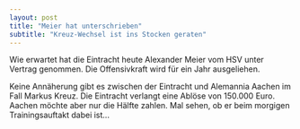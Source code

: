```yaml
---
layout: post
title: "Meier hat unterschrieben"
subtitle: "Kreuz-Wechsel ist ins Stocken geraten"
---
```


Wie erwartet hat die Eintracht heute Alexander Meier vom HSV unter Vertrag genommen. Die Offensivkraft wird für ein Jahr ausgeliehen.

Keine Annäherung gibt es zwischen der Eintracht und Alemannia Aachen im Fall Markus Kreuz. Die Eintracht verlangt eine Ablöse von 150.000 Euro. Aachen möchte aber nur die Hälfte zahlen. Mal sehen, ob er beim morgigen Trainingsauftakt dabei ist...
